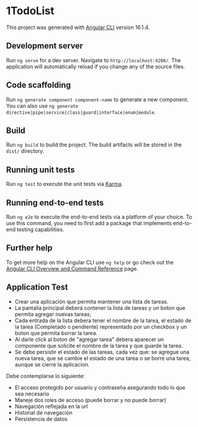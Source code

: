 # 1TodoList

This project was generated with [Angular CLI](https://github.com/angular/angular-cli) version 16.1.4.

## Development server

Run `ng serve` for a dev server. Navigate to `http://localhost:4200/`. The application will automatically reload if you change any of the source files.

## Code scaffolding

Run `ng generate component component-name` to generate a new component. You can also use `ng generate directive|pipe|service|class|guard|interface|enum|module`.

## Build

Run `ng build` to build the project. The build artifacts will be stored in the `dist/` directory.

## Running unit tests

Run `ng test` to execute the unit tests via [Karma](https://karma-runner.github.io).

## Running end-to-end tests

Run `ng e2e` to execute the end-to-end tests via a platform of your choice. To use this command, you need to first add a package that implements end-to-end testing capabilities.

## Further help

To get more help on the Angular CLI use `ng help` or go check out the [Angular CLI Overview and Command Reference](https://angular.io/cli) page.




## Application Test

- Crear una aplicación que permita mantener una lista de tareas.
- La pantalla principal deberá contener la lista de tareas y un boton que permita agregar nuevas tareas;
- Cada entrada de la lista debera tener el nombre de la tarea, el estado de la tarea (Completado o pendiente) representado por un checkbox y un boton que permita borrar la tarea.
- Al darle click al boton de "agregar tarea" debera aparecer un componente que solicite el nombre de la tarea y que guarde la tarea.
- Se debe persistir el estado de las tareas, cada vez que: se agregue una nueva tarea, que se cambie el estado de una tarea o se borre una tarea, aunque se cierre la aplicacion.

Debe contemplarse lo siguiente:
- El acceso protegido por usuario y contraseña asegurando todo lo que sea necesario
- Maneje dos roles de acceso (puede borrar y no puede borrar)
- Navegación reflejada en la url
- Historial de navegación
- Persistencia de datos